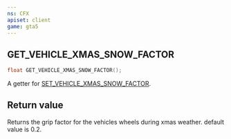 ```yaml
---
ns: CFX
apiset: client
game: gta5
---
```

## GET_VEHICLE_XMAS_SNOW_FACTOR
```c
float GET_VEHICLE_XMAS_SNOW_FACTOR();
```
A getter for [SET_VEHICLE_XMAS_SNOW_FACTOR](#_0x80CC4C9E).
## Return value
Returns the grip factor for the vehicles wheels during xmas weather. default value is 0.2.